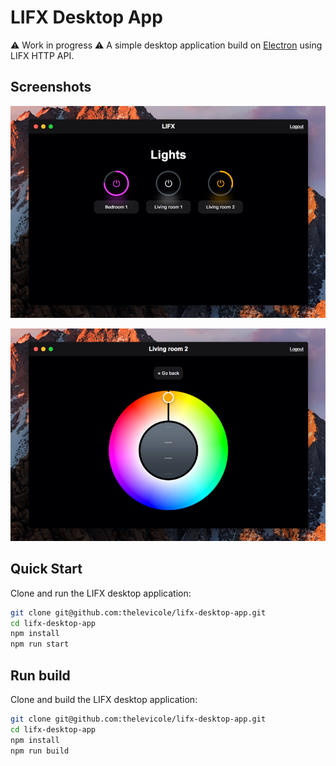# LIFX Desktop App
⚠️ Work in progress ⚠️
A simple desktop application build on [Electron](https://electronjs.org/) using LIFX HTTP API.

## Screenshots

![List devices](/screenshots/lifx-desktop-app-1.jpg?raw=true "List devices")

![Device controls](/screenshots/lifx-desktop-app-2.jpg?raw=true "Device controls")

## Quick Start
Clone and run the LIFX desktop application:

```sh
git clone git@github.com:thelevicole/lifx-desktop-app.git
cd lifx-desktop-app
npm install
npm run start
```

## Run build
Clone and build the LIFX desktop application:

```sh
git clone git@github.com:thelevicole/lifx-desktop-app.git
cd lifx-desktop-app
npm install
npm run build
```


